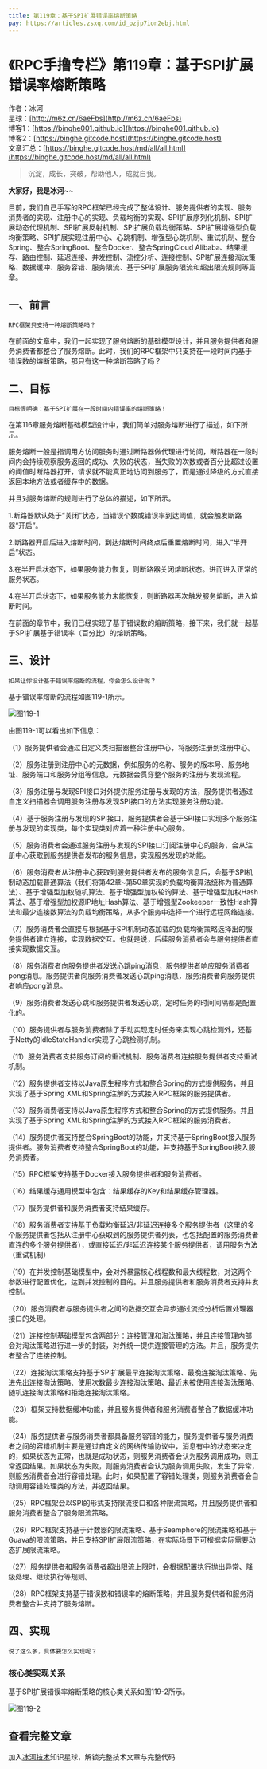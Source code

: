 ```yaml
---
title: 第119章：基于SPI扩展错误率熔断策略
pay: https://articles.zsxq.com/id_ozjp7ion2ebj.html
---
```


# 《RPC手撸专栏》第119章：基于SPI扩展错误率熔断策略

作者：冰河
<br/>星球：[http://m6z.cn/6aeFbs](http://m6z.cn/6aeFbs)
<br/>博客1：[https://binghe001.github.io](https://binghe001.github.io)
<br/>博客2：[https://binghe.gitcode.host](https://binghe.gitcode.host)
<br/>文章汇总：[https://binghe.gitcode.host/md/all/all.html](https://binghe.gitcode.host/md/all/all.html)

> 沉淀，成长，突破，帮助他人，成就自我。

**大家好，我是冰河~~**

目前，我们自己手写的RPC框架已经完成了整体设计、服务提供者的实现、服务消费者的实现、注册中心的实现、负载均衡的实现、SPI扩展序列化机制、SPI扩展动态代理机制、SPI扩展反射机制、SPI扩展负载均衡策略、SPI扩展增强型负载均衡策略、SPI扩展实现注册中心、心跳机制、增强型心跳机制、重试机制、整合Spring、整合SpringBoot、整合Docker、整合SpringCloud Alibaba、结果缓存、路由控制、延迟连接、并发控制、流控分析、连接控制、SPI扩展连接淘汰策略、数据缓冲、服务容错、服务限流、基于SPI扩展服务限流和超出限流规则等篇章。

## 一、前言

`RPC框架只支持一种熔断策略吗？`

在前面的文章中，我们一起实现了服务熔断的基础模型设计，并且服务提供者和服务消费者都整合了服务熔断。此时，我们的RPC框架中只支持在一段时间内基于错误数的熔断策略，那只有这一种熔断策略了吗？

## 二、目标

`目标很明确：基于SPI扩展在一段时间内错误率的熔断策略！`

在第116章服务熔断基础模型设计中，我们简单对服务熔断进行了描述，如下所示。

服务熔断一般是指调用方访问服务时通过断路器做代理进行访问，断路器在一段时间内会持续观察服务返回的成功、失败的状态，当失败的次数或者百分比超过设置的阈值时断路器打开，请求就不能真正地访问到服务了，而是通过降级的方式直接返回本地方法或者缓存中的数据。

并且对服务熔断的规则进行了总体的描述，如下所示。

1.断路器默认处于“关闭”状态，当错误个数或错误率到达阈值，就会触发断路器“开启”。

2.断路器开启后进入熔断时间，到达熔断时间终点后重置熔断时间，进入“半开启”状态。

3.在半开启状态下，如果服务能力恢复，则断路器关闭熔断状态。进而进入正常的服务状态。

4.在半开启状态下，如果服务能力未能恢复，则断路器再次触发服务熔断，进入熔断时间。

在前面的章节中，我们已经实现了基于错误数的熔断策略，接下来，我们就一起基于SPI扩展基于错误率（百分比）的熔断策略。

## 三、设计

`如果让你设计基于错误率熔断的流程，你会怎么设计呢？`

基于错误率熔断的流程如图119-1所示。

![图119-1](https://binghe.gitcode.host/assets/images/middleware/rpc/rpc-2023-02-24-001.png)

由图119-1可以看出如下信息：

（1）服务提供者会通过自定义类扫描器整合注册中心，将服务注册到注册中心。

（2）服务注册到注册中心的元数据，例如服务的名称、服务的版本号、服务地址、服务端口和服务分组等信息，元数据会贯穿整个服务的注册与发现流程。

（3）服务注册与发现SPI接口对外提供服务注册与发现的方法，服务提供者通过自定义扫描器会调用服务注册与发现SPI接口的方法实现服务注册功能。

（4）基于服务注册与发现的SPI接口，服务提供者会基于SPI接口实现多个服务注册与发现的实现类，每个实现类对应着一种注册中心服务。

（5）服务消费者会通过服务注册与发现的SPI接口订阅注册中心的服务，会从注册中心获取到服务提供者发布的服务信息，实现服务发现的功能。

（6）服务消费者从注册中心获取到服务提供者发布的服务信息后，会基于SPI机制动态加载普通算法（我们将第42章~第50章实现的负载均衡算法统称为普通算法）、基于增强型加权随机算法、基于增强型加权轮询算法、基于增强型加权Hash算法、基于增强型加权源IP地址Hash算法、基于增强型Zookeeper一致性Hash算法和最少连接数算法的负载均衡策略，从多个服务中选择一个进行远程网络连接。

（7）服务消费者会直接与根据基于SPI机制动态加载的负载均衡策略选择出的服务提供者建立连接，实现数据交互。也就是说，后续服务消费者会与服务提供者直接实现数据交互。

（8）服务消费者向服务提供者发送心跳ping消息，服务提供者响应服务消费者pong消息。服务提供者向服务消费者发送心跳ping消息，服务消费者向服务提供者响应pong消息。

（9）服务消费者发送心跳和服务提供者发送心跳，定时任务的时间间隔都是配置化的。

（10）服务提供者与服务消费者除了手动实现定时任务来实现心跳检测外，还基于Netty的IdleStateHandler实现了心跳检测机制。

（11）服务消费者支持服务订阅的重试机制、服务消费者连接服务提供者支持重试机制。

（12）服务提供者支持以Java原生程序方式和整合Spring的方式提供服务，并且实现了基于Spring XML和Spring注解的方式接入RPC框架的服务提供者。

（13）服务消费者支持以Java原生程序方式和整合Spring的方式提供服务。并且实现了基于Spring XML和Spring注解的方式接入RPC框架的服务消费者。

（14）服务提供者支持整合SpringBoot的功能，并支持基于SpringBoot接入服务提供者。服务消费者支持整合SpringBoot的功能，并支持基于SpringBoot接入服务消费者。

（15）RPC框架支持基于Docker接入服务提供者和服务消费者。

（16）结果缓存通用模型中包含：结果缓存的Key和结果缓存管理器。

（17）服务提供者和服务消费者支持结果缓存。

（18）服务消费者支持基于负载均衡延迟/非延迟连接多个服务提供者（这里的多个服务提供者包括从注册中心获取到的服务提供者列表，也包括配置的服务消费者直连的多个服务提供者），或直接延迟/非延迟连接某个服务提供者，调用服务方法（重试机制）

（19）在并发控制基础模型中，会对外暴露核心线程数和最大线程数，对这两个参数进行配置优化，达到并发控制的目的。并且服务提供者和服务消费者支持并发控制。

（20）服务消费者与服务提供者之间的数据交互会异步通过流控分析后置处理器接口的处理。

（21）连接控制基础模型包含两部分：连接管理和淘汰策略，并且连接管理内部会对淘汰策略进行进一步的封装，对外统一提供连接管理的方法。并且，服务提供者整合了连接控制。

（22）连接淘汰策略支持基于SPI扩展最早连接淘汰策略、最晚连接淘汰策略、先进先出连接淘汰策略、使用次数最少连接淘汰策略、最近未被使用连接淘汰策略、随机连接淘汰策略和拒绝连接淘汰策略。

（23）框架支持数据缓冲功能，并且服务提供者和服务消费者整合了数据缓冲功能。

（24）服务提供者与服务消费者都具备服务容错的能力，服务提供者与服务消费者之间的容错机制主要是通过自定义的网络传输协议中，消息有中的状态来决定的，如果状态为正常，也就是成功状态，则服务消费者会认为服务调用成功，则正常返回结果。如果状态为失败，则服务消费者会认为服务调用失败，发生了异常，则服务消费者会进行容错处理。此时，如果配置了容错处理类，则服务消费者会自动调用容错处理类的方法，并返回结果。

（25）RPC框架会以SPI的形式支持限流接口和各种限流策略，并且服务提供者和服务消费者整合了服务限流策略。

（26）RPC框架支持基于计数器的限流策略、基于Seamphore的限流策略和基于Guava的限流策略，并且支持SPI扩展限流策略，在实际场景下可根据实际需要动态扩展限流策略。

（27）服务提供者和服务消费者超出限流上限时，会根据配置执行抛出异常、降级处理、继续执行等规则。

（28）RPC框架支持基于错误数和错误率的熔断策略，并且服务提供者和服务消费者整合并支持了服务熔断。

## 四、实现

`说了这么多，具体要怎么实现呢？`

### 核心类实现关系

基于SPI扩展错误率熔断策略的核心类关系如图119-2所示。

![图119-2](https://binghe.gitcode.host/assets/images/middleware/rpc/rpc-2023-02-24-002.png)

## 查看完整文章

加入[冰河技术](http://m6z.cn/6aeFbs)知识星球，解锁完整技术文章与完整代码

